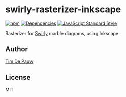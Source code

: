 # swirly-rasterizer-inkscape

[![npm](https://img.shields.io/npm/v/swirly-rasterizer-inkscape.svg)](https://www.npmjs.com/package/swirly-rasterizer-inkscape) [![Dependencies](https://img.shields.io/david/timdp/swirly-rasterizer-inkscape.svg)](https://david-dm.org/timdp/swirly-rasterizer-inkscape) [![JavaScript Standard Style](https://img.shields.io/badge/code%20style-standard-brightgreen.svg)](https://standardjs.com/)

Rasterizer for [Swirly](https://github.com/timdp/swirly) marble diagrams, using Inkscape.

## Author

[Tim De Pauw](https://tmdpw.eu/)

## License

MIT
